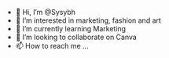 - 👋 Hi, I’m @Sysybh
- 👀 I’m interested in marketing, fashion and art
- 🌱 I’m currently learning Marketing
- 💞️ I’m looking to collaborate on Canva
- 📫 How to reach me ...

<!---
Sysybh/Sysybh is a ✨ special ✨ repository because its `README.md` (this file) appears on your GitHub profile.
You can click the Preview link to take a look at your changes.
--->
